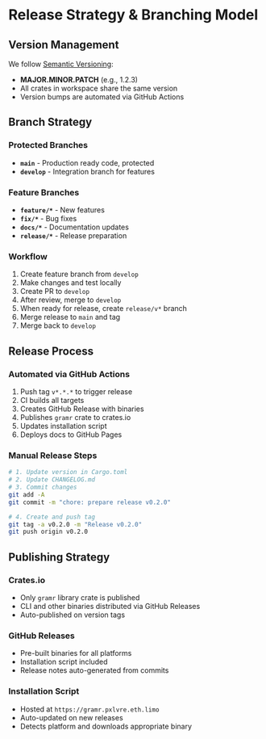 # Release Strategy & Branching Model

## Version Management

We follow [Semantic Versioning](https://semver.org/):

- **MAJOR.MINOR.PATCH** (e.g., 1.2.3)
- All crates in workspace share the same version
- Version bumps are automated via GitHub Actions

## Branch Strategy

### Protected Branches

- **`main`** - Production ready code, protected
- **`develop`** - Integration branch for features

### Feature Branches

- **`feature/*`** - New features
- **`fix/*`** - Bug fixes
- **`docs/*`** - Documentation updates
- **`release/*`** - Release preparation

### Workflow

1. Create feature branch from `develop`
2. Make changes and test locally
3. Create PR to `develop`
4. After review, merge to `develop`
5. When ready for release, create `release/v*` branch
6. Merge release to `main` and tag
7. Merge back to `develop`

## Release Process

### Automated via GitHub Actions

1. Push tag `v*.*.*` to trigger release
2. CI builds all targets
3. Creates GitHub Release with binaries
4. Publishes `gramr` crate to crates.io
5. Updates installation script
6. Deploys docs to GitHub Pages

### Manual Release Steps

```bash
# 1. Update version in Cargo.toml
# 2. Update CHANGELOG.md
# 3. Commit changes
git add -A
git commit -m "chore: prepare release v0.2.0"

# 4. Create and push tag
git tag -a v0.2.0 -m "Release v0.2.0"
git push origin v0.2.0
```

## Publishing Strategy

### Crates.io

- Only `gramr` library crate is published
- CLI and other binaries distributed via GitHub Releases
- Auto-published on version tags

### GitHub Releases

- Pre-built binaries for all platforms
- Installation script included
- Release notes auto-generated from commits

### Installation Script

- Hosted at `https://gramr.pxlvre.eth.limo`
- Auto-updated on new releases
- Detects platform and downloads appropriate binary
